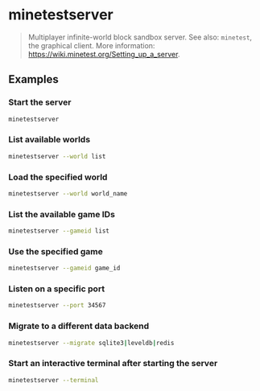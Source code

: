 # minetestserver

> Multiplayer infinite-world block sandbox server. See also: `minetest`, the graphical client. More information: <https://wiki.minetest.org/Setting_up_a_server>.

## Examples

### Start the server

```bash
minetestserver
```

### List available worlds

```bash
minetestserver --world list
```

### Load the specified world

```bash
minetestserver --world world_name
```

### List the available game IDs

```bash
minetestserver --gameid list
```

### Use the specified game

```bash
minetestserver --gameid game_id
```

### Listen on a specific port

```bash
minetestserver --port 34567
```

### Migrate to a different data backend

```bash
minetestserver --migrate sqlite3|leveldb|redis
```

### Start an interactive terminal after starting the server

```bash
minetestserver --terminal
```
